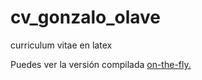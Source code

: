 # cv_gonzalo_olave
curriculum vitae en latex


Puedes ver la versión compilada [on-the-fly.](https://latexonline.cc/compile?url=https://raw.githubusercontent.com/growolff/cv_gonzalo_olave/main/main.tex?token=GHSAT0AAAAAABZS3PS5Q5B5XSS4CJRLKWWOY3RCTHQ)
